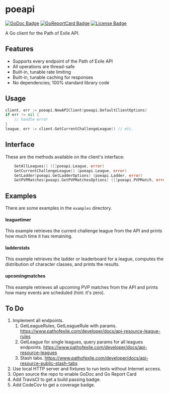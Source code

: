# poeapi

[![GoDoc Badge]][GoDoc]
[![GoReportCard Badge]][GoReportCard]
[![License Badge]][License]

A Go client for the Path of Exile API.

## Features

* Supports every endpoint of the Path of Exile API
* All operations are thread-safe
* Built-in, tunable rate limiting
* Built-in, tunable caching for responses
* No dependencies; 100% standard library code

## Usage

```go
client, err := poeapi.NewAPIClient(poeapi.DefaultClientOptions)
if err != nil {
    // handle error
}
league, err := client.GetCurrentChallengeLeague() // etc.
```

## Interface

These are the methods available on the client's interface:

```go
	GetAllLeagues() ([]poeapi.League, error)
	GetCurrentChallengeLeague() (poeapi.League, error)
	GetLadder(poeapi.GetLadderOptions) (poeapi.Ladder, error)
    GetPVPMatches(poeapi.GetPVPMatchesOptions) ([]poeapi.PVPMatch, error)
```

## Examples

There are some examples in the `examples` directory.

#### leaguetimer

This example retrieves the current challenge league from the API and prints how
much time it has remaining.

#### ladderstats

This example retrieves the ladder or leaderboard for a league, computes the
distribution of character classes, and prints the results.

#### upcomingmatches

This example retrieves all upcoming PVP matches from the API and prints how many
events are scheduled (hint: it's zero).

## To Do

1. Implement all endpoints.
   1. GetLeagueRules, GetLeagueRule with params. https://www.pathofexile.com/developer/docs/api-resource-league-rules
   1. GetLeague for single leagues, query params for all leagues endpoints. https://www.pathofexile.com/developer/docs/api-resource-leagues
   1. Stash tabs. https://www.pathofexile.com/developer/docs/api-resource-public-stash-tabs
1. Use local HTTP server and fixtures to run tests without Internet access.
1. Open source the repo to enable GoDoc and Go Report Card
1. Add TravisCI to get a build passing badge.
1. Add CodeCov to get a coverage badge.

[GoDoc]: https://godoc.org/willroberts/poeapi
[GoDoc Badge]: https://godoc.org/willroberts/poeapi?status.svg
[GoReportCard]: https://goreportcard.com/report/github.com/willroberts/poeapi
[GoReportCard Badge]: https://goreportcard.com/badge/github.com/willroberts/poeapi
[License]: https://www.gnu.org/licenses/gpl-3.0
[License Badge]: https://img.shields.io/badge/License-GPLv3-blue.svg